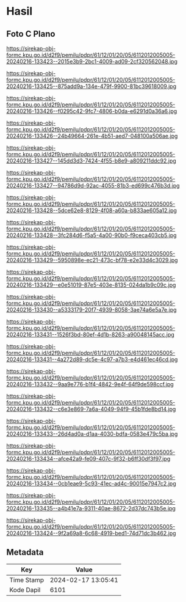 # Hasil

## Foto C Plano

https://sirekap-obj-formc.kpu.go.id/d2f9/pemilu/pdpr/61/12/01/20/05/6112012005005-20240216-133423--2015e3b9-2bc1-4009-ad09-2cf320562048.jpg

https://sirekap-obj-formc.kpu.go.id/d2f9/pemilu/pdpr/61/12/01/20/05/6112012005005-20240216-133425--875add9a-134e-479f-9900-81bc39618009.jpg

https://sirekap-obj-formc.kpu.go.id/d2f9/pemilu/pdpr/61/12/01/20/05/6112012005005-20240216-133426--f0295c42-9fc7-4806-b0da-e6291d0a36a6.jpg

https://sirekap-obj-formc.kpu.go.id/d2f9/pemilu/pdpr/61/12/01/20/05/6112012005005-20240216-133426--24b49664-261e-4b51-aed7-048100a506ae.jpg

https://sirekap-obj-formc.kpu.go.id/d2f9/pemilu/pdpr/61/12/01/20/05/6112012005005-20240216-133427--145dd3d3-7424-4f55-b8e9-a809211ddc92.jpg

https://sirekap-obj-formc.kpu.go.id/d2f9/pemilu/pdpr/61/12/01/20/05/6112012005005-20240216-133427--94786d9d-92ac-4055-81b3-ed699c476b3d.jpg

https://sirekap-obj-formc.kpu.go.id/d2f9/pemilu/pdpr/61/12/01/20/05/6112012005005-20240216-133428--5dce62e8-8129-4f08-a60a-b833ae605a12.jpg

https://sirekap-obj-formc.kpu.go.id/d2f9/pemilu/pdpr/61/12/01/20/05/6112012005005-20240216-133428--3fc284d6-f5a5-4a00-90b0-f9ceca403cb5.jpg

https://sirekap-obj-formc.kpu.go.id/d2f9/pemilu/pdpr/61/12/01/20/05/6112012005005-20240216-133429--5950898e-ec21-473c-bf78-e2e33d4c3029.jpg

https://sirekap-obj-formc.kpu.go.id/d2f9/pemilu/pdpr/61/12/01/20/05/6112012005005-20240216-133429--e0e51019-87e5-403e-8135-024da1b9c09c.jpg

https://sirekap-obj-formc.kpu.go.id/d2f9/pemilu/pdpr/61/12/01/20/05/6112012005005-20240216-133430--a5333179-20f7-4939-8058-3ae74a6e5a7e.jpg

https://sirekap-obj-formc.kpu.go.id/d2f9/pemilu/pdpr/61/12/01/20/05/6112012005005-20240216-133431--1526f3bd-80ef-4d1b-8263-a90048145acc.jpg

https://sirekap-obj-formc.kpu.go.id/d2f9/pemilu/pdpr/61/12/01/20/05/6112012005005-20240216-133431--4a272d89-dc5e-4c97-a7b3-e4d461ec46cd.jpg

https://sirekap-obj-formc.kpu.go.id/d2f9/pemilu/pdpr/61/12/01/20/05/6112012005005-20240216-133432--9aa9e776-b1f4-4842-9e4f-64f9de598ccf.jpg

https://sirekap-obj-formc.kpu.go.id/d2f9/pemilu/pdpr/61/12/01/20/05/6112012005005-20240216-133432--c6e3e869-7a6a-4049-94f9-45b1fde8bd14.jpg

https://sirekap-obj-formc.kpu.go.id/d2f9/pemilu/pdpr/61/12/01/20/05/6112012005005-20240216-133433--26d4ad0a-d1aa-4030-bdfa-0583e479c5ba.jpg

https://sirekap-obj-formc.kpu.go.id/d2f9/pemilu/pdpr/61/12/01/20/05/6112012005005-20240216-133434--afce42a9-fe09-407c-9f32-b6ff30df3f97.jpg

https://sirekap-obj-formc.kpu.go.id/d2f9/pemilu/pdpr/61/12/01/20/05/6112012005005-20240216-133434--0cb1eae9-5c93-41ec-ad4c-90015e7947c2.jpg

https://sirekap-obj-formc.kpu.go.id/d2f9/pemilu/pdpr/61/12/01/20/05/6112012005005-20240216-133435--a4b41e7a-9311-40ae-8672-2d37dc743b5e.jpg

https://sirekap-obj-formc.kpu.go.id/d2f9/pemilu/pdpr/61/12/01/20/05/6112012005005-20240216-133424--9f2a69a8-6c68-4919-bed1-74d71dc3b462.jpg


## Metadata

| Key        | Value               |
| ---------- | ------------------- |
| Time Stamp | 2024-02-17 13:05:41 |
| Kode Dapil | 6101                |



